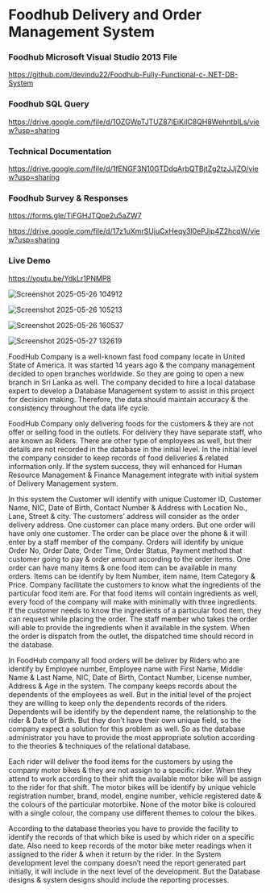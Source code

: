 # Foodhub Delivery and Order Management System

### Foodhub Microsoft Visual Studio 2013 File 

https://github.com/devindu22/Foodhub-Fully-Functional-c-.NET-DB-System 

### Foodhub SQL Query 

https://drive.google.com/file/d/1OZGWpTJTUZ87lEiKilC8QH8WehntbILs/view?usp=sharing 

### Technical Documentation 

https://drive.google.com/file/d/1fENGF3N10GTDdqArbQTBjtZg2tzJJjZO/view?usp=sharing 

### Foodhub Survey & Responses  

https://forms.gle/TiFGHJTQpe2u5aZW7 

https://drive.google.com/file/d/17z1uXmrSUjuCxHeqy3l0ePJip4Z2hcqW/view?usp=sharing 

### Live Demo

https://youtu.be/YdkLr1PNMP8

![Screenshot 2025-05-26 104912](https://github.com/user-attachments/assets/1f239a09-21a9-47fd-9510-62dad551ff29)

![Screenshot 2025-05-26 105213](https://github.com/user-attachments/assets/80d113e5-5394-4cd5-b15e-d7e4fbfa2ec4)

![Screenshot 2025-05-26 160537](https://github.com/user-attachments/assets/f08ef21c-7d66-421b-87e2-7e24bc5cd4b1)

![Screenshot 2025-05-27 132619](https://github.com/user-attachments/assets/db4f95b1-ce37-4030-944f-e191c4f6f44e)

FoodHub Company is a well-known fast food company locate in United State of America. 
It was started 14 years ago & the company management decided to open branches 
worldwide. So they are going to open a new branch in Sri Lanka as well. The company 
decided to hire a local database expert to develop a Database Management system to assist 
in this project for decision making. Therefore, the data should maintain accuracy & the 
consistency throughout the data life cycle. 

FoodHub Company only delivering foods for the customers & they are not offer or selling 
food in the outlets. For delivery they have separate staff, who are known as Riders. There 
are other type of employees as well, but their details are not recorded in the database in 
the initial level. In the initial level the company consider to keep records of food deliveries 
& related information only. If the system success, they will enhanced for Human Resource 
Management & Finance Management integrate with initial system of Delivery 
Management system.  

In this system the Customer will identify with unique Customer ID, Customer Name, NIC, 
Date of Birth, Contact Number & Address with Location No., Lane, Street & city. The 
customers’ address will consider as the order delivery address. One customer can place 
many orders. But one order will have only one customer. The order can be place over the 
phone & it will enter by a staff member of the company. Orders will identify by unique 
Order No, Order Date, Order Time, Order Status, Payment method that customer going to 
pay & order amount according to the order items. One order can have many items & one 
food item can be available in many orders. Items can be identify by Item Number, item 
name, Item Category & Price. Company facilitate the customers to know what the 
ingredients of the particular food item are. For that food items will contain ingredients as 
well, every food of the company will make with minimally with three ingredients. If the 
customer needs to know the ingredients of a particular food item, they can request while 
placing the order. The staff member who takes the order will able to provide the ingredients 
when it available in the system. When the order is dispatch from the outlet, the dispatched 
time should record in the database.  

In FoodHub company all food orders will be deliver by Riders who are identify by Employee 
number, Employee name with First Name, Middle Name & Last Name, NIC, Date of Birth, 
Contact Number, License number, Address & Age in the system. The company keeps 
records about the dependents of the employees as well. But in the initial level of the project 
they are willing to keep only the dependents records of the riders.  Dependents will be 
identify by the dependent name, the relationship to the rider & Date of Birth. But they don’t 
have their own unique field, so the company expect a solution for this problem as well. So 
as the database administrator you have to provide the most appropriate solution according 
to the theories & techniques of the relational database.  

Each rider will deliver the food items for the customers by using the company motor bikes 
& they are not assign to a specific rider. When they attend to work according to their shift 
the available motor bike will be assign to the rider for that shift. The motor bikes will be 
identify by unique vehicle registration number, brand, model, engine number, vehicle 
registered date & the colours of the particular motorbike. None of the motor bike is 
coloured with a single colour, the company use different themes to colour the bikes. 

According to the database theories you have to provide the facility to identify the records 
of that which bike is used by which rider on a specific date. Also need to keep records of 
the motor bike meter readings when it assigned to the rider & when it return by the rider. 
In the System development level the company doesn’t need the report generated part 
initially, it will include in the next level of the development. But the Database designs & 
system designs should include the reporting processes.
